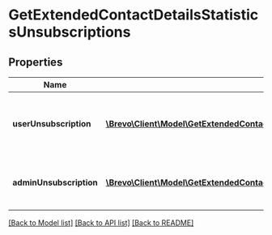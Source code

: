 # GetExtendedContactDetailsStatisticsUnsubscriptions

## Properties
Name | Type | Description | Notes
------------ | ------------- | ------------- | -------------
**userUnsubscription** | [**\Brevo\Client\Model\GetExtendedContactDetailsStatisticsUnsubscriptionsUserUnsubscription[]**](GetExtendedContactDetailsStatisticsUnsubscriptionsUserUnsubscription.md) | Contact unsubscribe via unsubscription link in a campaign | 
**adminUnsubscription** | [**\Brevo\Client\Model\GetExtendedContactDetailsStatisticsUnsubscriptionsAdminUnsubscription[]**](GetExtendedContactDetailsStatisticsUnsubscriptionsAdminUnsubscription.md) | Contact has been unsubscribed from the administrator | 

[[Back to Model list]](../../README.md#documentation-for-models) [[Back to API list]](../../README.md#documentation-for-api-endpoints) [[Back to README]](../../README.md)


